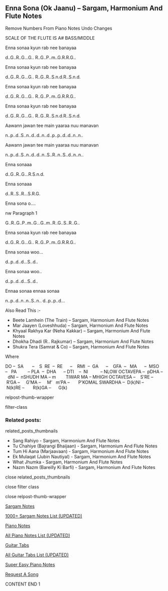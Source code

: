 
## Enna Sona (Ok Jaanu) – Sargam, Harmonium And Flute Notes

Remove Numbers From Piano Notes
Undo Changes

SCALE OF THE FLUTE IS A# BASS/MIDDLE

Enna sonaa kyun rab nee banayaa

d..G..R..G…G.. R..G..P..m..G.R.R.G..

Enna sonaa kyun rab nee banayaa

d..G..R..G…G.. R..G..R..S.n.d.R..S.n.d.

Enna sonaa kyun rab nee banayaa

d..G..R..G…G.. R..G..P..m..G.R.R.G..

Enna sonaa kyun rab nee banayaa

d..G..R..G…G.. R..G..R..S.n.d.R..S.n.d.

Aawann jawan tee main yaaraa nuu manavan

n..p..d..S..n..d..d..n..d..p..p..d..d..n..n..

Aawann jawan tee main yaaraa nuu manavan

n..p..d..S..n..d..d..n..S..R..n..S..d..n..n..

Enna sonaaa

d..G..R..G…R.S.n.d.

Enna sonaaa

d..R..S..R…S.R.G.

Enna sona o….

nw Paragraph 1

G..R..G..P..m..G…G..m..R..G..S..R..G..

Enna sonaa kyun rab nee banayaa

d..G..R..G…G.. R..G..P..m..G.R.R.G..

Enna sonaa woo…

d..p..d..d…S..d..

Enna sonaa woo..

d..p..d..d…S..d..

Ennaa sonaa ennaa sonaa

n..p..d..n..n..S..n.. d..p..p..d…

Also Read This :-

* Beete Lamhein (The Train) – Sargam, Harmonium And Flute Notes
* Mar Jaayen (Loveshhuda) – Sargam, Harmonium And Flute Notes
* Khyaal Rakhya Kar (Neha Kakkar) – Sargam, Harmonium And Flute Notes
* Dhokha Dhadi (R.. Rajkumar) – Sargam, Harmonium And Flute Notes
* Shukra Tera (Samrat & Co) – Sargam, Harmonium And Flute Notes

Where

DO –  SA       –    S  RE  –  RE      –    RMI  –  GA      –    GFA  –   MA      –  MSO  –   PA         – PLA  –  DHA      – DTI    –  NI          – NLOW OCTAVEPA –  pDHA –  dNI –  nSHUDH MA – m        TIWAR MA – MHIGH OCTAVESA –    S’RE –     R’GA –     G’MA –     M’   m’PA –       P’KOMAL SWARDHA –  D(k)NI –       N(k)RE –       R(k)GA –      G(k)

relpost-thumb-wrapper

filter-class

### Related posts:

related_posts_thumbnails

* Sang Rahiyo - Sargam, Harmonium And Flute Notes
* Tu Chahiye (Bajrangi Bhaijaan) - Sargam, Harmonium And Flute Notes
* Tum Hi Aana (Marjaavaan) - Sargam, Harmonium And Flute Notes
* Ek Mulaqat (Jubin Nautiyal) - Sargam, Harmonium And Flute Notes
* What Jhumka - Sargam, Harmonium And Flute Notes
* Nazm Nazm (Bareilly Ki Barfi) - Sargam, Harmonium And Flute Notes

close related_posts_thumbnails

close filter class

close relpost-thumb-wrapper

[Sargam Notes](https://www.notationsworld.com/sargam-notes.html)

[1000+ Sargam Notes List (UPDATED)](https://www.notationsworld.com/all-songs-list-sargam-notes.html)

[Piano Notes](https://www.notationsworld.com/piano-notes.html)

[All Piano Notes List (UPDATED)](https://www.notationsworld.com/all-songs-list-piano-notes.html)

[Guitar Tabs](https://www.notationsworld.com/guitar-tabs.html)

[All Guitar Tabs List (UPDATED)](https://www.notationsworld.com/all-songs-list-guitar-tabs.html)

[Super Easy Piano Notes](https://studywall.in/)

[Request A Song](https://www.notationsworld.com/request-a-song.html)

CONTENT END 1

